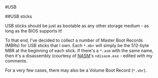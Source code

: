 #USB

##USB sticks

USB sticks should be just as bootable as any other storage medium - as long as the BIOS supports it!

To that end, I've decided to collect a number of Master Boot Records (MBRs) for USB sticks that I own. Each `*.mbr` will simply be the 512-byte MBR at the beginning of each stick. If there's a `*.asm` with the same name, then it's a disassembly (courtesy of [NASM](http://www.nasm.us/)'s `ndisasm.exe` - edited with my comments.

For a very few cases, there may also be a Volume Boot Record (`*.vbr`).

